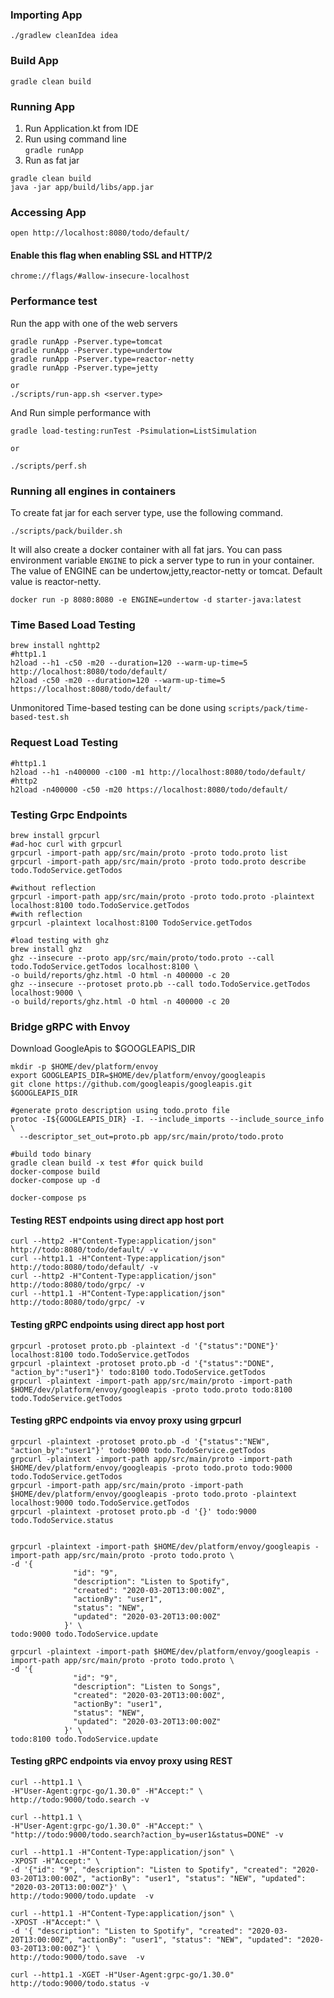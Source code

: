 
### Importing App
```
./gradlew cleanIdea idea
```

### Build App
```
gradle clean build
```

### Running App
1. Run Application.kt from IDE
2. Run using command line \
    ```gradle runApp```
3. Run as fat jar

```
gradle clean build
java -jar app/build/libs/app.jar
```

### Accessing App
```
open http://localhost:8080/todo/default/
```

#### Enable this flag when enabling SSL and HTTP/2
```
chrome://flags/#allow-insecure-localhost
```


### Performance test

Run the app with one of the web servers
```
gradle runApp -Pserver.type=tomcat
gradle runApp -Pserver.type=undertow
gradle runApp -Pserver.type=reactor-netty
gradle runApp -Pserver.type=jetty

or
./scripts/run-app.sh <server.type>
```

And Run simple performance with 
```
gradle load-testing:runTest -Psimulation=ListSimulation

or

./scripts/perf.sh
``` 

### Running all engines in containers
To create fat jar for each server type, use the following command.
```
./scripts/pack/builder.sh
```
It will also create a docker container with all fat jars. You can pass environment variable ```ENGINE``` to pick
a server type to run in your container. The value of ENGINE can be undertow,jetty,reactor-netty or tomcat. 
Default value is reactor-netty.

```
docker run -p 8080:8080 -e ENGINE=undertow -d starter-java:latest
```


### Time Based Load Testing
```
brew install nghttp2
#http1.1
h2load --h1 -c50 -m20 --duration=120 --warm-up-time=5 http://localhost:8080/todo/default/
h2load -c50 -m20 --duration=120 --warm-up-time=5 https://localhost:8080/todo/default/
```

Unmonitored Time-based testing can be done using ```scripts/pack/time-based-test.sh```

### Request Load Testing
```
#http1.1
h2load --h1 -n400000 -c100 -m1 http://localhost:8080/todo/default/
#http2
h2load -n400000 -c50 -m20 https://localhost:8080/todo/default/
```

### Testing Grpc Endpoints

```
brew install grpcurl
#ad-hoc curl with grpcurl
grpcurl -import-path app/src/main/proto -proto todo.proto list 
grpcurl -import-path app/src/main/proto -proto todo.proto describe todo.TodoService.getTodos 

#without reflection
grpcurl -import-path app/src/main/proto -proto todo.proto -plaintext localhost:8100 todo.TodoService.getTodos
#with reflection
grpcurl -plaintext localhost:8100 TodoService.getTodos

#load testing with ghz
brew install ghz
ghz --insecure --proto app/src/main/proto/todo.proto --call todo.TodoService.getTodos localhost:8100 \
-o build/reports/ghz.html -O html -n 400000 -c 20 
ghz --insecure --protoset proto.pb --call todo.TodoService.getTodos localhost:9000 \
-o build/reports/ghz.html -O html -n 400000 -c 20 

```

### Bridge gRPC with Envoy
Download GoogleApis to $GOOGLEAPIS_DIR
```
mkdir -p $HOME/dev/platform/envoy
export GOOGLEAPIS_DIR=$HOME/dev/platform/envoy/googleapis
git clone https://github.com/googleapis/googleapis.git  $GOOGLEAPIS_DIR

#generate proto description using todo.proto file
protoc -I${GOOGLEAPIS_DIR} -I. --include_imports --include_source_info \
  --descriptor_set_out=proto.pb app/src/main/proto/todo.proto

#build todo binary
gradle clean build -x test #for quick build
docker-compose build
docker-compose up -d

docker-compose ps
```

#### Testing REST endpoints using direct app host port
```
curl --http2 -H"Content-Type:application/json" http://todo:8080/todo/default/ -v
curl --http1.1 -H"Content-Type:application/json" http://todo:8080/todo/default/ -v
curl --http2 -H"Content-Type:application/json" http://todo:8080/todo/grpc/ -v
curl --http1.1 -H"Content-Type:application/json" http://todo:8080/todo/grpc/ -v
```

#### Testing gRPC endpoints using direct app host port
```
grpcurl -protoset proto.pb -plaintext -d '{"status":"DONE"}' localhost:8100 todo.TodoService.getTodos
grpcurl -plaintext -protoset proto.pb -d '{"status":"DONE", "action_by":"user1"}' todo:8100 todo.TodoService.getTodos
grpcurl -plaintext -import-path app/src/main/proto -import-path $HOME/dev/platform/envoy/googleapis -proto todo.proto todo:8100 todo.TodoService.getTodos
```

#### Testing gRPC endpoints via envoy proxy using grpcurl

```
grpcurl -plaintext -protoset proto.pb -d '{"status":"NEW", "action_by":"user1"}' todo:9000 todo.TodoService.getTodos
grpcurl -plaintext -import-path app/src/main/proto -import-path $HOME/dev/platform/envoy/googleapis -proto todo.proto todo:9000 todo.TodoService.getTodos
grpcurl -import-path app/src/main/proto -import-path $HOME/dev/platform/envoy/googleapis -proto todo.proto -plaintext localhost:9000 todo.TodoService.getTodos
grpcurl -plaintext -protoset proto.pb -d '{}' todo:9000 todo.TodoService.status


grpcurl -plaintext -import-path $HOME/dev/platform/envoy/googleapis -import-path app/src/main/proto -proto todo.proto \
-d '{
              "id": "9",
              "description": "Listen to Spotify",
              "created": "2020-03-20T13:00:00Z",
              "actionBy": "user1",
              "status": "NEW",
              "updated": "2020-03-20T13:00:00Z"
            }' \
todo:9000 todo.TodoService.update

grpcurl -plaintext -import-path $HOME/dev/platform/envoy/googleapis -import-path app/src/main/proto -proto todo.proto \
-d '{
              "id": "9",
              "description": "Listen to Songs",
              "created": "2020-03-20T13:00:00Z",
              "actionBy": "user1",
              "status": "NEW",
              "updated": "2020-03-20T13:00:00Z"
            }' \
todo:8100 todo.TodoService.update
```

#### Testing gRPC endpoints via envoy proxy using REST

```
curl --http1.1 \
-H"User-Agent:grpc-go/1.30.0" -H"Accept:" \
http://todo:9000/todo.search -v

curl --http1.1 \
-H"User-Agent:grpc-go/1.30.0" -H"Accept:" \
"http://todo:9000/todo.search?action_by=user1&status=DONE" -v

curl --http1.1 -H"Content-Type:application/json" \
-XPOST -H"Accept:" \
-d '{"id": "9", "description": "Listen to Spotify", "created": "2020-03-20T13:00:00Z", "actionBy": "user1", "status": "NEW", "updated": "2020-03-20T13:00:00Z"}' \
http://todo:9000/todo.update  -v

curl --http1.1 -H"Content-Type:application/json" \
-XPOST -H"Accept:" \
-d '{ "description": "Listen to Spotify", "created": "2020-03-20T13:00:00Z", "actionBy": "user1", "status": "NEW", "updated": "2020-03-20T13:00:00Z"}' \
http://todo:9000/todo.save  -v

curl --http1.1 -XGET -H"User-Agent:grpc-go/1.30.0" http://todo:9000/todo.status -v


```
